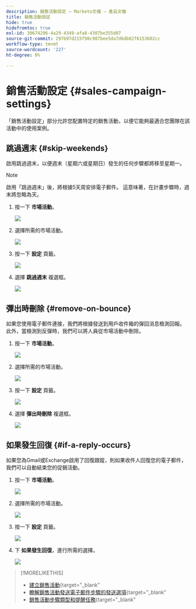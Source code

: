 ```yaml
---
description: 銷售活動設定 — Marketo文檔 — 產品文檔
title: 銷售活動設定
hide: true
hidefromtoc: true
exl-id: 30674296-4a29-4349-afa8-4307be355d07
source-git-commit: 297b97d215f98c987bee5da7d6db82f6153602cc
workflow-type: tm+mt
source-wordcount: '227'
ht-degree: 0%

---
```


# 銷售活動設定 {#sales-campaign-settings}

「銷售活動設定」部分允許您配置特定的銷售活動，以便它能夠最適合您團隊在該活動中的使用案例。

## 跳過週末 {#skip-weekends}

啟用跳過週末，以便週末（星期六或星期日）發生的任何步驟都將移至星期一。

>[!NOTE]
>
>啟用「跳過週末」後，將根據5天周安排電子郵件。 這意味著，在計畫步驟時，週末將忽略為天。

1. 按一下 **市場活動**。

   ![](assets/sales-campaign-settings-1.png)

1. 選擇所需的市場活動。

   ![](assets/sales-campaign-settings-2.png)

1. 按一下 **設定** 頁籤。

   ![](assets/sales-campaign-settings-3.png)

1. 選擇 **跳過週末** 複選框。

   ![](assets/sales-campaign-settings-4.png)

## 彈出時刪除 {#remove-on-bounce}

如果您使用電子郵件連接，我們將根據發送到用戶收件箱的彈回消息檢測回報。 此外，當檢測到反彈時，我們可以將人員從市場活動中刪除。

1. 按一下 **市場活動**。

   ![](assets/sales-campaign-settings-5.png)

1. 選擇所需的市場活動。

   ![](assets/sales-campaign-settings-6.png)

1. 按一下 **設定** 頁籤。

   ![](assets/sales-campaign-settings-7.png)

1. 選擇 **彈出時刪除** 複選框。

   ![](assets/sales-campaign-settings-8.png)

## 如果發生回復 {#if-a-reply-occurs}

如果您為Gmail或Exchange啟用了回復跟蹤，則如果收件人回復您的電子郵件，我們可以自動結束您的促銷活動。

1. 按一下 **市場活動**。

   ![](assets/sales-campaign-settings-9.png)

1. 選擇所需的市場活動。

   ![](assets/sales-campaign-settings-10.png)

1. 按一下 **設定** 頁籤。

   ![](assets/sales-campaign-settings-11.png)

1. 下 **如果發生回復**，進行所需的選擇。

   ![](assets/sales-campaign-settings-12.png)

>[!MORELIKETHIS]
>
>* [建立銷售活動](/help/marketo/product-docs/marketo-sales-insight/actions/campaigns/create-a-sales-campaign.md){target=&quot;_blank&quot;
>* [瞭解銷售活動發送電子郵件步驟的發送選項](/help/marketo/product-docs/marketo-sales-insight/actions/campaigns/understanding-sales-campaign-send-options-for-email-steps.md){target=&quot;_blank&quot;
>* [銷售活動步驟類型和提醒任務](/help/marketo/product-docs/marketo-sales-insight/actions/campaigns/sales-campaign-step-types-and-reminder-tasks.md){target=&quot;_blank&quot;

